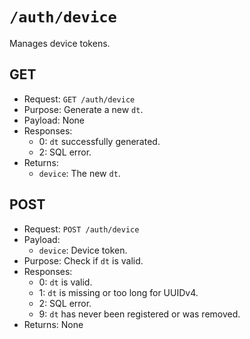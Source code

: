 # `/auth/device`
Manages device tokens.

## GET
- Request: `GET /auth/device`
- Purpose: Generate a new `dt`.
- Payload: None
- Responses:
  - 0: `dt` successfully generated.
  - 2: SQL error.
- Returns:
  - `device`: The new `dt`.

## POST
- Request: `POST /auth/device`
- Payload:
  - `device`: Device token.
- Purpose: Check if `dt` is valid.
- Responses:
  - 0: `dt` is valid.
  - 1: `dt` is missing or too long for UUIDv4.
  - 2: SQL error.
  - 9: `dt` has never been registered or was removed.
- Returns: None
